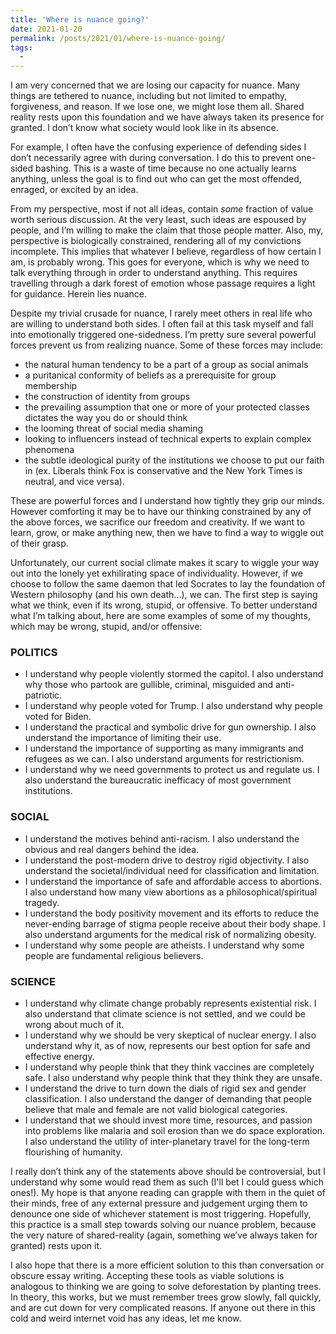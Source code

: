 ```yaml
---
title: 'Where is nuance going?'
date: 2021-01-20
permalink: /posts/2021/01/where-is-nuance-going/
tags:
  -
---
```



I am very concerned that we are losing our capacity for nuance. Many things are tethered to nuance, including but not limited to empathy, forgiveness, and reason. If we lose one, we might lose them all. Shared reality rests upon this foundation and we have always taken its presence for granted. I don’t know what society would look like in its absence.
	
For example, I often have the confusing experience of defending sides I don’t necessarily agree with during conversation. I do this to prevent one-sided bashing. This is a waste of time because no one actually learns anything, unless the goal is to find out who can get the most offended, enraged, or excited by an idea. 

From my perspective, most if not all ideas, contain _some_ fraction of value worth serious discussion. At the very least, such ideas are espoused by people, and I’m willing to make the claim that those people matter. Also, my, perspective is biologically constrained, rendering all of my convictions incomplete. This implies that whatever I believe, regardless of how certain I am, is probably wrong. This goes for everyone, which is why we need to talk everything through in order to understand anything. This requires travelling through a dark forest of emotion whose passage requires a light for guidance. Herein lies nuance.
	
Despite my trivial crusade for nuance, I rarely meet others in real life who are willing to understand both sides. I often fail at this task myself and fall into emotionally triggered one-sidedness. I’m pretty sure several powerful forces prevent us from realizing nuance. Some of these forces may include:

-	the natural human tendency to be a part of a group as social animals
-	a puritanical conformity of beliefs as a prerequisite for group membership
-	the construction of identity from groups
-	the prevailing assumption that one or more of your protected classes dictates the way you do or should think
-	the looming threat of social media shaming
-	looking to influencers instead of technical experts to explain complex phenomena
-	the subtle ideological purity of the institutions we choose to put our faith in (ex. Liberals think Fox is conservative and the New York Times is neutral, and vice versa). 

These are powerful forces and I understand how tightly they grip our minds. However comforting it may be to have our thinking constrained by any of the above forces, we sacrifice our freedom and creativity. If we want to learn, grow, or make anything new, then we have to find a way to wiggle out of their grasp. 

Unfortunately, our current social climate makes it scary to wiggle your way out into the lonely yet exhilirating space of individuality. However, if we choose to follow the same daemon that led Socrates to lay the foundation of Western philosophy (and his own death...), we can. The first step is saying what we think, even if its wrong, stupid, or offensive. To better understand what I’m talking about, here are some examples of some of my thoughts, which may be wrong, stupid, and/or offensive:

### POLITICS

-	I understand why people violently stormed the capitol. I also understand why those who partook are gullible, criminal, misguided and anti-patriotic.
-	I understand why people voted for Trump. I also understand why people voted for Biden.
-	I understand the practical and symbolic drive for gun ownership. I also understand the importance of limiting their use.
-	I understand the importance of supporting as many immigrants and refugees as we can. I also understand arguments for restrictionism.
-	I understand why we need governments to protect us and regulate us. I also understand the bureaucratic inefficacy of most government institutions.

### SOCIAL

-	I understand the motives behind anti-racism. I also understand the obvious and real dangers behind the idea.
-	I understand the post-modern drive to destroy rigid objectivity. I also understand the societal/individual need for classification and limitation.
-	I understand the importance of safe and affordable access to abortions. I also understand how many view abortions as a philosophical/spiritual tragedy.
-	I understand the body positivity movement and its efforts to reduce the never-ending barrage of stigma people receive about their body shape. I also understand arguments for the medical risk of normalizing obesity.
-	I understand why some people are atheists. I understand why some people are fundamental religious believers.

### SCIENCE

-	I understand why climate change probably represents existential risk. I also understand that climate science is not settled, and we could be wrong about much of it.
-	I understand why we should be very skeptical of nuclear energy. I also understand why it, as of now, represents our best option for safe and effective energy.
-	I understand why people think that they think vaccines are completely safe. I also understand why people think that they think they are unsafe.
-	I understand the drive to turn down the dials of rigid sex and gender classification. I also understand the danger of demanding that people believe that male and female are not valid biological categories.
-	I understand that we should invest more time, resources, and passion into problems like malaria and soil erosion than we do space exploration. I also understand the utility of inter-planetary travel for the long-term flourishing of humanity. 


I really don’t think any of the statements above should be controversial, but I understand why some would read them as such (I'll bet I could guess which ones!). My hope is that anyone reading can grapple with them in the quiet of their minds, free of any external pressure and judgement urging them to denounce one side of whichever statement is most triggering. Hopefully, this practice is a small step towards solving our nuance problem, because the very nature of shared-reality (again, something we’ve always taken for granted) rests upon it. 

I also hope that there is a more efficient solution to this than conversation or obscure essay writing.  Accepting these tools as viable solutions is analogous to   thinking we are going to solve deforestation by planting trees. In theory, this works, but we must remember trees grow slowly, fall quickly, and are cut down for very complicated reasons. If anyone out there in this cold and weird internet void has any ideas, let me know.
